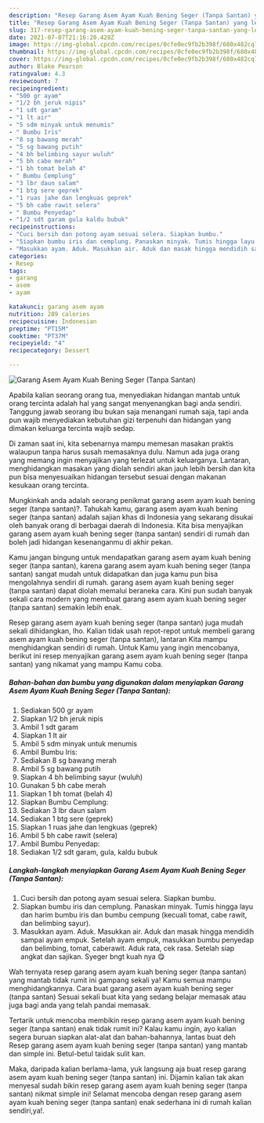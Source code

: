 ```yaml
---
description: "Resep Garang Asem Ayam Kuah Bening Seger (Tanpa Santan) yang lezat Untuk Jualan"
title: "Resep Garang Asem Ayam Kuah Bening Seger (Tanpa Santan) yang lezat Untuk Jualan"
slug: 317-resep-garang-asem-ayam-kuah-bening-seger-tanpa-santan-yang-lezat-untuk-jualan
date: 2021-07-07T21:16:20.428Z
image: https://img-global.cpcdn.com/recipes/0cfe0ec9fb2b398f/680x482cq70/garang-asem-ayam-kuah-bening-seger-tanpa-santan-foto-resep-utama.jpg
thumbnail: https://img-global.cpcdn.com/recipes/0cfe0ec9fb2b398f/680x482cq70/garang-asem-ayam-kuah-bening-seger-tanpa-santan-foto-resep-utama.jpg
cover: https://img-global.cpcdn.com/recipes/0cfe0ec9fb2b398f/680x482cq70/garang-asem-ayam-kuah-bening-seger-tanpa-santan-foto-resep-utama.jpg
author: Blake Pearson
ratingvalue: 4.3
reviewcount: 7
recipeingredient:
- "500 gr ayam"
- "1/2 bh jeruk nipis"
- "1 sdt garam"
- "1 lt air"
- "5 sdm minyak untuk menumis"
- " Bumbu Iris"
- "8 sg bawang merah"
- "5 sg bawang putih"
- "4 bh belimbing sayur wuluh"
- "5 bh cabe merah"
- "1 bh tomat belah 4"
- " Bumbu Cemplung"
- "3 lbr daun salam"
- "1 btg sere geprek"
- "1 ruas jahe dan lengkuas geprek"
- "5 bh cabe rawit selera"
- " Bumbu Penyedap"
- "1/2 sdt garam gula kaldu bubuk"
recipeinstructions:
- "Cuci bersih dan potong ayam sesuai selera. Siapkan bumbu."
- "Siapkan bumbu iris dan cemplung. Panaskan minyak. Tumis hingga layu dan harim bumbu iris dan bumbu cempung (kecuali tomat, cabe rawit, dan belimbing sayur)."
- "Masukkan ayam. Aduk. Masukkan air. Aduk dan masak hingga mendidih sampai ayam empuk. Setelah ayam empuk, masukkan bumbu penyedap dan belimbing, tomat, caberawit. Aduk rata, cek rasa. Setelah siap angkat dan sajikan. Syeger bngt kuah nya 😋"
categories:
- Resep
tags:
- garang
- asem
- ayam

katakunci: garang asem ayam 
nutrition: 289 calories
recipecuisine: Indonesian
preptime: "PT15M"
cooktime: "PT37M"
recipeyield: "4"
recipecategory: Dessert

---
```



![Garang Asem Ayam Kuah Bening Seger (Tanpa Santan)](https://img-global.cpcdn.com/recipes/0cfe0ec9fb2b398f/680x482cq70/garang-asem-ayam-kuah-bening-seger-tanpa-santan-foto-resep-utama.jpg)

Apabila kalian seorang orang tua, menyediakan hidangan mantab untuk orang tercinta adalah hal yang sangat menyenangkan bagi anda sendiri. Tanggung jawab seorang ibu bukan saja menangani rumah saja, tapi anda pun wajib menyediakan kebutuhan gizi terpenuhi dan hidangan yang dimakan keluarga tercinta wajib sedap.

Di zaman  saat ini, kita sebenarnya mampu memesan masakan praktis walaupun tanpa harus susah memasaknya dulu. Namun ada juga orang yang memang ingin menyajikan yang terlezat untuk keluarganya. Lantaran, menghidangkan masakan yang diolah sendiri akan jauh lebih bersih dan kita pun bisa menyesuaikan hidangan tersebut sesuai dengan makanan kesukaan orang tercinta. 



Mungkinkah anda adalah seorang penikmat garang asem ayam kuah bening seger (tanpa santan)?. Tahukah kamu, garang asem ayam kuah bening seger (tanpa santan) adalah sajian khas di Indonesia yang sekarang disukai oleh banyak orang di berbagai daerah di Indonesia. Kita bisa menyajikan garang asem ayam kuah bening seger (tanpa santan) sendiri di rumah dan boleh jadi hidangan kesenanganmu di akhir pekan.

Kamu jangan bingung untuk mendapatkan garang asem ayam kuah bening seger (tanpa santan), karena garang asem ayam kuah bening seger (tanpa santan) sangat mudah untuk didapatkan dan juga kamu pun bisa mengolahnya sendiri di rumah. garang asem ayam kuah bening seger (tanpa santan) dapat diolah memalui beraneka cara. Kini pun sudah banyak sekali cara modern yang membuat garang asem ayam kuah bening seger (tanpa santan) semakin lebih enak.

Resep garang asem ayam kuah bening seger (tanpa santan) juga mudah sekali dihidangkan, lho. Kalian tidak usah repot-repot untuk membeli garang asem ayam kuah bening seger (tanpa santan), lantaran Kita mampu menghidangkan sendiri di rumah. Untuk Kamu yang ingin mencobanya, berikut ini resep menyajikan garang asem ayam kuah bening seger (tanpa santan) yang nikamat yang mampu Kamu coba.

<!--inarticleads1-->

##### Bahan-bahan dan bumbu yang digunakan dalam menyiapkan Garang Asem Ayam Kuah Bening Seger (Tanpa Santan):

1. Sediakan 500 gr ayam
1. Siapkan 1/2 bh jeruk nipis
1. Ambil 1 sdt garam
1. Siapkan 1 lt air
1. Ambil 5 sdm minyak untuk menumis
1. Ambil  Bumbu Iris:
1. Sediakan 8 sg bawang merah
1. Ambil 5 sg bawang putih
1. Siapkan 4 bh belimbing sayur (wuluh)
1. Gunakan 5 bh cabe merah
1. Siapkan 1 bh tomat (belah 4)
1. Siapkan  Bumbu Cemplung:
1. Sediakan 3 lbr daun salam
1. Sediakan 1 btg sere (geprek)
1. Siapkan 1 ruas jahe dan lengkuas (geprek)
1. Ambil 5 bh cabe rawit (selera)
1. Ambil  Bumbu Penyedap:
1. Sediakan 1/2 sdt garam, gula, kaldu bubuk




<!--inarticleads2-->

##### Langkah-langkah menyiapkan Garang Asem Ayam Kuah Bening Seger (Tanpa Santan):

1. Cuci bersih dan potong ayam sesuai selera. Siapkan bumbu.
1. Siapkan bumbu iris dan cemplung. Panaskan minyak. Tumis hingga layu dan harim bumbu iris dan bumbu cempung (kecuali tomat, cabe rawit, dan belimbing sayur).
1. Masukkan ayam. Aduk. Masukkan air. Aduk dan masak hingga mendidih sampai ayam empuk. Setelah ayam empuk, masukkan bumbu penyedap dan belimbing, tomat, caberawit. Aduk rata, cek rasa. Setelah siap angkat dan sajikan. Syeger bngt kuah nya 😋




Wah ternyata resep garang asem ayam kuah bening seger (tanpa santan) yang mantab tidak rumit ini gampang sekali ya! Kamu semua mampu menghidangkannya. Cara buat garang asem ayam kuah bening seger (tanpa santan) Sesuai sekali buat kita yang sedang belajar memasak atau juga bagi anda yang telah pandai memasak.

Tertarik untuk mencoba membikin resep garang asem ayam kuah bening seger (tanpa santan) enak tidak rumit ini? Kalau kamu ingin, ayo kalian segera buruan siapkan alat-alat dan bahan-bahannya, lantas buat deh Resep garang asem ayam kuah bening seger (tanpa santan) yang mantab dan simple ini. Betul-betul taidak sulit kan. 

Maka, daripada kalian berlama-lama, yuk langsung aja buat resep garang asem ayam kuah bening seger (tanpa santan) ini. Dijamin kalian tak akan menyesal sudah bikin resep garang asem ayam kuah bening seger (tanpa santan) nikmat simple ini! Selamat mencoba dengan resep garang asem ayam kuah bening seger (tanpa santan) enak sederhana ini di rumah kalian sendiri,ya!.

